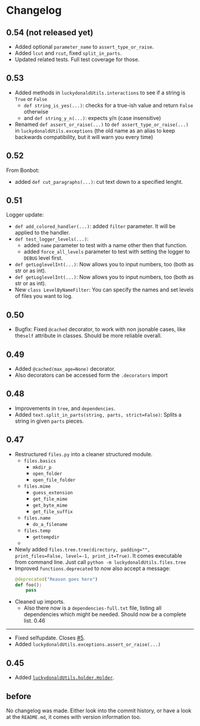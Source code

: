 Changelog
=========
0.54 (not released yet)
----
- Added optional `parameter_name` to `assert_type_or_raise`.
- Added `lcut` and `rcut`, fixed `split_in_parts`.
- Updated related tests. Full test coverage for those.

0.53
----
- Added methods in `luckydonaldUtils.interactions` to see if a string is `True` or `False`
    - `def string_is_yes(...)`: checks for a true-ish value and return `False` otherwise
    -  and `def string_y_n(...)`: expects y/n (case insensitive)
- Renamed `def assert_or_raise(...)` to `def assert_type_or_raise(...)` in  `luckydonaldUtils.exceptions` (the old name as an alias to keep backwards compatibility, but it will warn you every time)

0.52
----
From Bonbot:
- added `def cut_paragraphs(...)`: cut text down to a specified lenght. 

0.51
----
Logger update:
- `def add_colored_handler(...)`: added `filter` parameter. It will be applied to the handler.
- `def test_logger_levels(...)`: 
    - added `name` parameter to test with a name other then that function.
    - added `force_all_levels` parameter to test with setting the logger to `DEBUG` level first.
- `def getLoglevelInt(...)`: Now allows you to input numbers, too (both as str or as int).
- `def getLoglevelInt(...)`: Now allows you to input numbers, too (both as str or as int).
- New `class LevelByNameFilter`: You can specify the names and set levels of files you want to log.

0.50
----
- Bugfix: Fixed `@cached` decorator, to work with non jsonable cases, like the`self` attribute in classes. Should be more reliable overall.
 
0.49
----
- Added `@cached(max_age=None)` decorator.
- Also decorators can be accessed form the `.decorators` import

0.48
----
- Improvements in `tree`, and `dependencies`.
- Added `text.split_in_parts(string, parts, strict=False)`: Splits a string in given `parts` pieces.

0.47
----
- Restructured `files.py` into a cleaner structured module.
    - `files.basics`
        - `mkdir_p`
        - `open_folder`
        - `open_file_folder`
    - `files.mime`
        - `guess_extension`
        - `get_file_mime`
        - `get_byte_mime`
        - `get_file_suffix`
    - `files.name`
        - `do_a_filename`
    - `files.temp`
        - `gettempdir`
    - 
- Newly added `files.tree.tree(directory, padding="", print_files=False, level=-1, print_it=True)`. 
    It comes executable from command line. Just call `python -m luckydonaldUtils.files.tree` 
- Improved `functions.deprecated` to now also accept a message:
    ```python
    @deprecated("Reason goes here")
    def foo():
        pass
    ```
- Cleaned up imports.
    - Also there now is a `dependencies-full.txt` file, listing all dependencies which might be needed.
        Should now be a complete list.
0.46
----
- Fixed selfupdate. Closes [#5](https://github.com/luckydonald/luckydonald-utils/issues/5).
- Added `luckydonaldUtils.exceptions.assert_or_raise(...)`


0.45
----

- Added [`luckydonaldUtils.holder.Holder`](README.md#holder).

before
------
No changelog was made.
Either look into the commit history, or have a look at the `README.md`, it comes with version information too.

